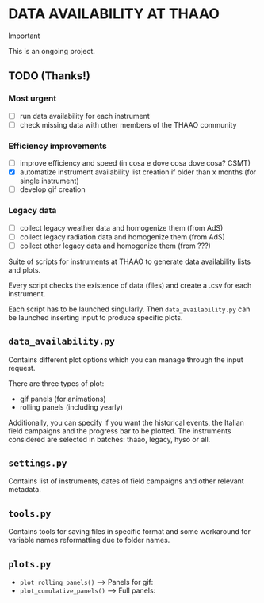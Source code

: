 # DATA AVAILABILITY AT THAAO

> [!IMPORTANT]  
> This is an ongoing project.

## TODO (Thanks!)

### Most urgent

- [ ] run data availability for each instrument
- [ ] check missing data with other members of the THAAO community

### Efficiency improvements

- [ ] improve efficiency and speed (in cosa e dove cosa dove cosa? CSMT)
- [x] automatize instrument availability list creation if older than x months (for single instrument)
- [ ] develop gif creation

### Legacy data

- [ ] collect legacy weather data and homogenize them (from AdS)
- [ ] collect legacy radiation data and homogenize them (from AdS)
- [ ] collect other legacy data and homogenize them (from ???)

Suite of scripts for instruments at THAAO to generate data availability lists and plots.

Every script checks the existence of data (files) and create a .csv for each instrument.

Each script has to be launched singularly. Then `data_availability.py` can be launched inserting input to produce
specific plots.

## `data_availability.py`

Contains different plot options which you can manage through the input request.

There are three types of plot:

- gif panels (for animations)
- rolling panels (including yearly)

Additionally, you can specify if you want the historical events, the Italian field campaigns and the progress bar to be
plotted.
The instruments considered are selected in batches: thaao, legacy, hyso or all.

## `settings.py`

Contains list of instruments, dates of field campaigns and other relevant metadata.

## `tools.py`

Contains tools for saving files in specific format and some workaround for variable names reformatting due to folder
names.

## `plots.py`

- `plot_rolling_panels()` --> Panels for gif:
- `plot_cumulative_panels()` --> Full panels: